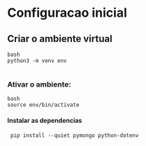 # Configuracao inicial

## Criar o ambiente virtual

```
bash
python3 -m venv env


```

### Ativar o ambiente:

```
bash
source env/bin/activate

```

#### Instalar as dependencias

```
 pip install --quiet pymongo python-dotenv

```

